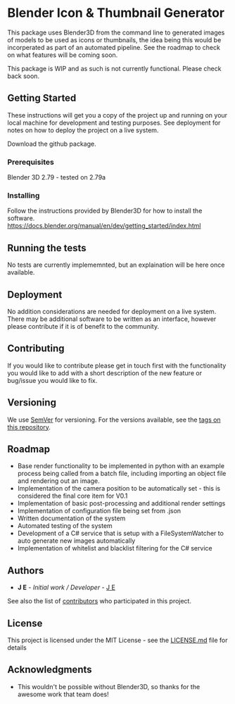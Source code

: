 # Blender Icon & Thumbnail Generator

This package uses Blender3D from the command line to generated images of models to be used as icons or thumbnails, the idea being this would be incorperated as part of an automated pipeline. See the roadmap to check on what features will be coming soon.

This package is WIP and as such is not currently functional. Please check back soon.

## Getting Started

These instructions will get you a copy of the project up and running on your local machine for development and testing purposes. See deployment for notes on how to deploy the project on a live system.

Download the github package.

### Prerequisites

Blender 3D 2.79 - tested on 2.79a

### Installing

Follow the instructions provided by Blender3D for how to install the software. https://docs.blender.org/manual/en/dev/getting_started/index.html

## Running the tests

No tests are currently implememnted, but an explaination will be here once available.

## Deployment

No addition considerations are needed for deployment on a live system. There may be additional software to be written as an interface, however please contribute if it is of benefit to the community.

## Contributing

If you would like to contribute please get in touch first with the functionality you would like to add with a short description of the new feature or bug/issue you would like to fix.

## Versioning

We use [SemVer](http://semver.org/) for versioning. For the versions available, see the [tags on this repository](https://github.com/JE323/blender-icon-generator/tags). 

## Roadmap

* Base render functionality to be implemented in python with an example process being called from a batch file, including importing an object file and rendering out an image.
* Implementation of the camera position to be automatically set - this is considered the final core item for V0.1
* Implementation of basic post-processing and additional render settings
* Implementation of configuration file being set from .json
* Written documentation of the system
* Automated testing of the system 
* Development of a C# service that is setup with a FileSystemWatcher to auto generate new images automatically
* Implementation of whitelist and blacklist filtering for the C# service

## Authors

* **J E** - *Initial work / Developer* - [J E](https://github.com/JE323)

See also the list of [contributors](https://github.com/JE323/blender-icon-generator/contributors) who participated in this project.

## License

This project is licensed under the MIT License - see the [LICENSE.md](LICENSE.md) file for details

## Acknowledgments

* This wouldn't be possible without Blender3D, so thanks for the awesome work that team does!

